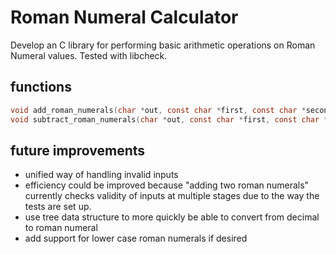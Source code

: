 # Roman Numeral Calculator

Develop an C library for performing basic arithmetic operations on Roman Numeral values. Tested with libcheck.

## functions

```c 
void add_roman_numerals(char *out, const char *first, const char *second);
void subtract_roman_numerals(char *out, const char *first, const char *second);
```

## future improvements

* unified way of handling invalid inputs
* efficiency could be improved because "adding two roman numerals" currently checks validity of inputs at multiple stages due to the way the tests are set up.
* use tree data structure to more quickly be able to convert from decimal to roman numeral
* add support for lower case roman numerals if desired
